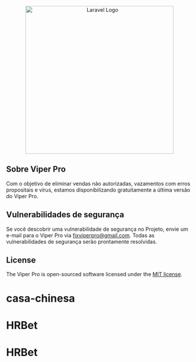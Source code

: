 <p align="center"><a href="https://viper.casino" target="_blank"><img src="https://i.ibb.co/PCXr3Sw/logo-viperpro-white.png" width="400" alt="Laravel Logo"></a></p>


## Sobre Viper Pro

Com o objetivo de eliminar vendas não autorizadas, vazamentos com erros propositais e vírus, estamos disponibilizando gratuitamente a última versão do Viper Pro.

## Vulnerabilidades de segurança

Se você descobrir uma vulnerabilidade de segurança no Projeto, envie um e-mail para o Viper Pro via [fixviperpro@gmail.com](mailto:fixviperpro@gmail.com). Todas as vulnerabilidades de segurança serão prontamente resolvidas.

## License

The Viper Pro is open-sourced software licensed under the [MIT license](https://opensource.org/licenses/MIT).
# casa-chinesa
# HRBet
# HRBet

